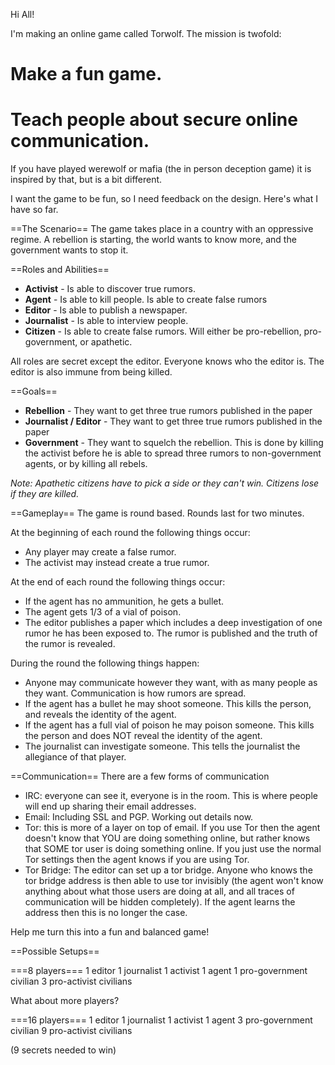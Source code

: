 Hi All!

I'm making an online game called Torwolf.  The mission is twofold:

# Make a fun game.
# Teach people about secure online communication.

If you have played werewolf or mafia (the in person deception game) it is inspired by that, but is a bit different.

I want the game to be fun, so I need feedback on the design.  Here's what I have so far.

==The Scenario==
The game takes place in a country with an oppressive regime.  A rebellion is starting, the world wants to know more, and the government wants to stop it.

==Roles and Abilities==
- <b>Activist</b> - Is able to discover true rumors.
- <b>Agent</b> - Is able to kill people.  Is able to create false rumors
- <b>Editor</b> - Is able to publish a newspaper.
- <b>Journalist</b> - Is able to interview people.
- <b>Citizen</b> - Is able to create false rumors.  Will either be pro-rebellion, pro-government, or apathetic.

All roles are secret except the editor.  Everyone knows who the editor is.  The editor is also immune from being killed.

==Goals==
- <b>Rebellion</b> - They want to get three true rumors published in the paper
- <b>Journalist / Editor</b> - They want to get three true rumors published in the paper
- <b>Government</b> - They want to squelch the rebellion.  This is done by killing the activist before he is able to spread three rumors to non-government agents, or by killing all rebels.

<i>Note: Apathetic citizens have to pick a side or they can't win.  Citizens lose if they are killed.</i>

==Gameplay==
The game is round based.  Rounds last for two minutes.

At the beginning of each round the following things occur:
- Any player may create a false rumor.
- The activist may instead create a true rumor.

At the end of each round the following things occur:
- If the agent has no ammunition, he gets a bullet.
- The agent gets 1/3 of a vial of poison.
- The editor publishes a paper which includes a deep investigation of one rumor he has been exposed to.  The rumor is published and the truth of the rumor is revealed.

During the round the following things happen:
- Anyone may communicate however they want, with as many people as they want.  Communication is how rumors are spread.
- If the agent has a bullet he may shoot someone.  This kills the person, and reveals the identity of the agent.
- If the agent has a full vial of poison he may poison someone.  This kills the person and does NOT reveal the identity of the agent.
- The journalist can investigate someone.  This tells the journalist the allegiance of that player.

==Communication==
There are a few forms of communication
- IRC: everyone can see it, everyone is in the room.  This is where people will end up sharing their email addresses.
- Email: Including SSL and PGP.  Working out details now.
- Tor: this is more of a layer on top of email.  If you use Tor then the agent doesn't know that YOU are doing something online, but rather knows that SOME tor user is doing something online.  If you just use the normal Tor settings then the agent knows if you are using Tor.
- Tor Bridge: The editor can set up a tor bridge.  Anyone who knows the tor bridge address is then able to use tor invisibly (the agent won't know anything about what those users are doing at all, and all traces of communication will be hidden completely).  If the agent learns the address then this is no longer the case.


Help me turn this into a fun and balanced game!

==Possible Setups==

===8 players===
1 editor
1 journalist
1 activist
1 agent
1 pro-government civilian
3 pro-activist civilians

What about more players?

===16 players===
1 editor
1 journalist
1 activist
1 agent
3 pro-government civilian
9 pro-activist civilians

(9 secrets needed to win)